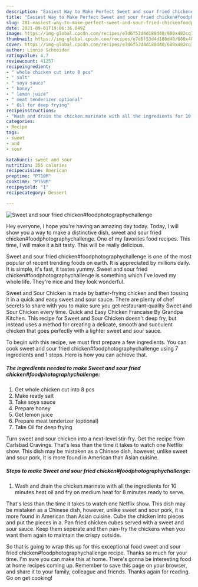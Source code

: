```yaml
---
description: "Easiest Way to Make Perfect Sweet and sour fried chicken#foodphotographychallenge"
title: "Easiest Way to Make Perfect Sweet and sour fried chicken#foodphotographychallenge"
slug: 281-easiest-way-to-make-perfect-sweet-and-sour-fried-chickenfoodphotographychallenge
date: 2021-09-01T19:06:36.049Z
image: https://img-global.cpcdn.com/recipes/e7d6f53d4d188d40/680x482cq70/sweet-and-sour-fried-chickenfoodphotographychallenge-recipe-main-photo.jpg
thumbnail: https://img-global.cpcdn.com/recipes/e7d6f53d4d188d40/680x482cq70/sweet-and-sour-fried-chickenfoodphotographychallenge-recipe-main-photo.jpg
cover: https://img-global.cpcdn.com/recipes/e7d6f53d4d188d40/680x482cq70/sweet-and-sour-fried-chickenfoodphotographychallenge-recipe-main-photo.jpg
author: Linnie Schneider
ratingvalue: 4.7
reviewcount: 41257
recipeingredient:
- " whole chicken cut into 8 pcs"
- " salt"
- " soya sauce"
- " honey"
- " lemon juice"
- " meat tenderizer optional"
- " Oil for deep frying"
recipeinstructions:
- "Wash and drain the chicken.marinate with all the ingredients for 10 minutes.heat oil and fry on medium heat for 8 minutes.ready to serve."
categories:
- Recipe
tags:
- sweet
- and
- sour

katakunci: sweet and sour 
nutrition: 255 calories
recipecuisine: American
preptime: "PT10M"
cooktime: "PT59M"
recipeyield: "1"
recipecategory: Dessert

---
```



![Sweet and sour fried chicken#foodphotographychallenge](https://img-global.cpcdn.com/recipes/e7d6f53d4d188d40/680x482cq70/sweet-and-sour-fried-chickenfoodphotographychallenge-recipe-main-photo.jpg)

Hey everyone, I hope you're having an amazing day today. Today, I will show you a way to make a distinctive dish, sweet and sour fried chicken#foodphotographychallenge. One of my favorites food recipes. This time, I will make it a bit tasty. This will be really delicious.

Sweet and sour fried chicken#foodphotographychallenge is one of the most popular of recent trending foods on earth. It is appreciated by millions daily. It is simple, it's fast, it tastes yummy. Sweet and sour fried chicken#foodphotographychallenge is something which I've loved my whole life. They're nice and they look wonderful.

Sweet and Sour Chicken is made by batter-frying chicken and then tossing it in a quick and easy sweet and sour sauce. There are plenty of chef secrets to share with you to make sure you get restaurant-quality Sweet and Sour Chicken every time. Quick and Easy Chicken Francaise By Grandpa Kitchen. This recipe for Sweet and Sour Chicken doesn&#39;t deep fry, but instead uses a method for creating a delicate, smooth and succulent chicken that goes perfectly with a lighter sweet and sour sauce.


To begin with this recipe, we must first prepare a few ingredients. You can cook sweet and sour fried chicken#foodphotographychallenge using 7 ingredients and 1 steps. Here is how you can achieve that.

<!--inarticleads1-->

##### The ingredients needed to make Sweet and sour fried chicken#foodphotographychallenge:

1. Get  whole chicken cut into 8 pcs
1. Make ready  salt
1. Take  soya sauce
1. Prepare  honey
1. Get  lemon juice
1. Prepare  meat tenderizer (optional)
1. Take  Oil for deep frying


Turn sweet and sour chicken into a next-level stir-fry. Get the recipe from Carlsbad Cravings. That&#39;s less than the time it takes to watch one Netflix show. This dish may be mistaken as a Chinese dish, however, unlike sweet and sour pork, it is more found in American than Asian cuisine. 

<!--inarticleads2-->

##### Steps to make Sweet and sour fried chicken#foodphotographychallenge:

1. Wash and drain the chicken.marinate with all the ingredients for 10 minutes.heat oil and fry on medium heat for 8 minutes.ready to serve.


That&#39;s less than the time it takes to watch one Netflix show. This dish may be mistaken as a Chinese dish, however, unlike sweet and sour pork, it is more found in American than Asian cuisine. Cube the chicken into pieces and put the pieces in a. Pan fried chicken cubes served with a sweet and sour sauce. Keep them seperate and then pan-fry the chickens when you want them again to maintain the crispy outside. 

So that is going to wrap this up for this exceptional food sweet and sour fried chicken#foodphotographychallenge recipe. Thanks so much for your time. I'm sure you can make this at home. There's gonna be interesting food at home recipes coming up. Remember to save this page on your browser, and share it to your family, colleague and friends. Thanks again for reading. Go on get cooking!
